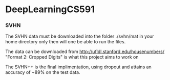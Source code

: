 # DeepLearningCS591

### SVHN

The SVHN data must be downloaded into the folder ./svhn/mat in your home directory only then will one be able to run the files.

The data can be downloaded from http://ufldl.stanford.edu/housenumbers/ "Format 2: Cropped Digits" is what this project aims to work on

The SVHN++ is the final implimentation, using dropout and attains an accuracy of ~89% on the test data.
